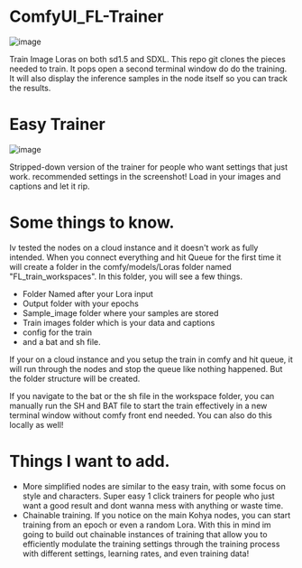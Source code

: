 # ComfyUI_FL-Trainer

![image](https://github.com/user-attachments/assets/896b2885-0b04-48a7-a9fe-763d9e2ec3c7)


Train Image Loras on both sd1.5 and SDXL. This repo git clones the pieces needed to train. It pops open a second terminal window do do the training.
It will also display the inference samples in the node itself so you can track the results.

# Easy Trainer
![image](https://github.com/user-attachments/assets/8a6d8eac-1517-440c-83be-38c70faf1574)



Stripped-down version of the trainer for people who want settings that just work.
recommended settings in the screenshot! Load in your images and captions and let it rip.

# Some things to know.

Iv tested the nodes on a cloud instance and it doesn't work as fully intended. When you connect everything and hit Queue for the first time it will create a folder in the comfy/models/Loras folder named "FL_train_workspaces". In this folder, you will see a few things.
- Folder Named after your Lora input
- Output folder with your epochs
- Sample_image folder where your samples are stored
- Train images folder which is your data and captions
- config for the train
- and a bat and sh file.

If your on a cloud instance and you setup the train in comfy and hit queue, it will run through the nodes and stop the queue like nothing happened. But the folder structure will be created. 

If you navigate to the bat or the sh file in the workspace folder, you can manually run the SH and BAT file to start the train effectively in a new terminal window without comfy front end needed. You can also do this locally as well! 

# Things I want to add.

- More simplified nodes are similar to the easy train, with some focus on style and characters. Super easy 1 click trainers for people who just want a good result and dont wanna mess with anything or waste time.
- Chainable training. If you notice on the main Kohya nodes, you can start training from an epoch or even a random Lora. With this in mind im going to build out chainable instances of training that allow you to efficiently modulate the training settings through the training process with different settings, learning rates, and even training data!

